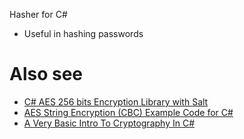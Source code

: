 Hasher for C#
 - Useful in hashing passwords


# Also see
 - [C# AES 256 bits Encryption Library with Salt](https://www.codeproject.com/Articles/769741/Csharp-AES-bits-Encryption-Library-with-Salt)
 - [AES String Encryption (CBC) Example Code for C#](https://gist.github.com/mark-adams/87aa34da3a5ed48ed0c7)
 - [A Very Basic Intro To Cryptography In C#](http://www.dreamincode.net/forums/topic/156922-aes-encryption-and-c%23/)
